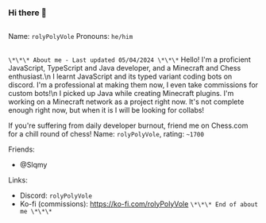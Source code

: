 ### Hi there 👋
##
Name: `rolyPolyVole`
Pronouns: `he/him`
##
`\*\*\* About me - Last updated 05/04/2024 \*\*\*`
Hello! I'm a proficient JavaScript, TypeScript and Java developer, and a Minecraft and Chess enthusiast.\n
I learnt JavaScript and its typed variant coding bots on discord. I'm a professional at making them now, I even take commissions for custom bots!\n
I picked up Java while creating Minecraft plugins. I'm working on a Minecraft network as a project right now. It's not complete enough right now, but when it is I will be looking for collabs!

If you're suffering from daily developer burnout, friend me on Chess.com for a chill round of chess!
Name: `rolyPolyVole`, rating: `~1700`

Friends:
- @Slqmy

Links:
- Discord: `rolyPolyVole`
- Ko-fi (commissions): https://ko-fi.com/rolyPolyVole
`\*\*\* End of about me \*\*\*`
